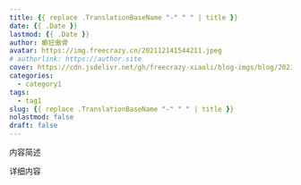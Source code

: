 ```yaml
---
title: {{ replace .TranslationBaseName "-" " " | title }}
date: {{ .Date }}
lastmod: {{ .Date }}
author: 癫狂傲骨
avatar: https://img.freecrazy.cn/202112141544211.jpeg
# authorlink: https://author.site
cover: https://cdn.jsdelivr.net/gh/freecrazy-xiaoli/blog-imgs/blog/202112112116560.png
categories:
  - category1
tags:
  - tag1
slug: {{ replace .TranslationBaseName "-" " " | title }}
nolastmod: false
draft: false
---
```


内容简述

<!--more-->

详细内容
